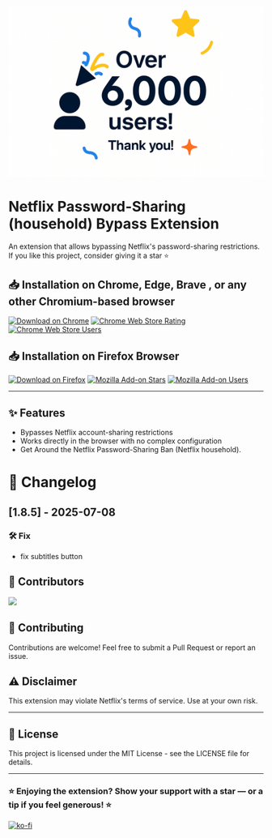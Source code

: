 <p align="center">
  <img src="assets/6000-users.png" alt="3000 users" width="600"/>
</p>

# Netflix Password-Sharing (household) Bypass Extension

An extension that allows bypassing Netflix's password-sharing restrictions.
If you like this project, consider giving it a star ⭐


## 📥 Installation on Chrome, Edge, Brave , or any other Chromium-based browser

[![Download on Chrome](https://img.shields.io/badge/Download-Chrome-blue?logo=googlechrome)](https://chromewebstore.google.com/detail/nikflix/knjoabokknkpkhbbdclmnjcoeedmgema?hl=en-GB&authuser=0)
[![Chrome Web Store Rating](https://img.shields.io/chrome-web-store/rating/knjoabokknkpkhbbdclmnjcoeedmgema)](https://chromewebstore.google.com/detail/nikflix/knjoabokknkpkhbbdclmnjcoeedmgema?hl=en-GB&authuser=0)
[![Chrome Web Store Users](https://img.shields.io/chrome-web-store/users/knjoabokknkpkhbbdclmnjcoeedmgema)](https://chromewebstore.google.com/detail/nikflix/knjoabokknkpkhbbdclmnjcoeedmgema?hl=en-GB&authuser=0)

## 📥 Installation on Firefox Browser

[![Download on Firefox](https://img.shields.io/badge/Download-Firefox-orange?logo=firefox)](https://addons.mozilla.org/fr/firefox/addon/nikflix/)
[![Mozilla Add-on Stars](https://img.shields.io/amo/stars/nikflix)](https://addons.mozilla.org/fr/firefox/addon/nikflix/)
[![Mozilla Add-on Users](https://img.shields.io/amo/users/nikflix)](https://addons.mozilla.org/fr/firefox/addon/nikflix/)

----

## ✨ Features

- Bypasses Netflix account-sharing restrictions
- Works directly in the browser with no complex configuration
-  Get Around the Netflix Password-Sharing Ban (Netflix household).

# 📝 Changelog
## [1.8.5] - 2025-07-08

### 🛠️ Fix

- fix subtitles button 

## 👥 Contributors
<a href="https://github.com/YidirK/Nikflix/graphs/contributors">
  <img src="https://contrib.rocks/image?repo=YidirK/Nikflix" />
</a>  

##  🤝 Contributing
Contributions are welcome! Feel free to submit a Pull Request or report an issue.

## ⚠️ Disclaimer

This extension may violate Netflix's terms of service. Use at your own risk.

---

## 📄 License
This project is licensed under the MIT License - see the LICENSE file for details.

---
### ⭐ Enjoying the extension? Show your support with a star — or a tip if you feel generous! ⭐
[![ko-fi](https://ko-fi.com/img/githubbutton_sm.svg)](https://ko-fi.com/S6S61G68F3)
